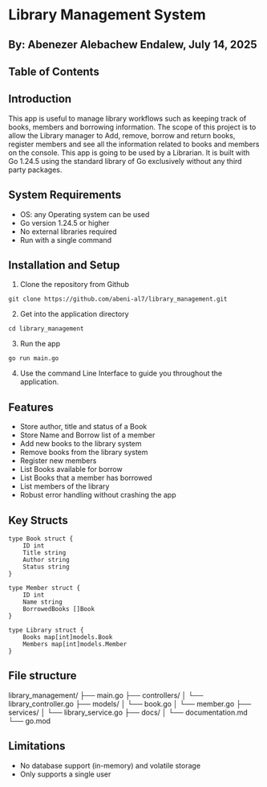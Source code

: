 # Library Management System
## By: Abenezer Alebachew Endalew, July 14, 2025

## Table of Contents

## Introduction
This app is useful to manage library workflows such as keeping track of books, members and borrowing information. The scope of this project is to allow the Library manager to Add, remove, borrow and return books, register members and see all the information related to books and members on the console. This app is going to be used by a Librarian. It is built with Go 1.24.5 using the standard library of Go exclusively without any third party packages.

## System Requirements
- OS: any Operating system can be used
- Go version 1.24.5 or higher
- No external libraries required
- Run with a single command

## Installation and Setup

1. Clone the repository from Github
```
git clone https://github.com/abeni-al7/library_management.git
```

2. Get into the application directory
```
cd library_management
```

3. Run the app
```
go run main.go
```

4. Use the command Line Interface to guide you throughout the application.


## Features
- Store author, title and status of a Book
- Store Name and Borrow list of a member
- Add new books to the library system
- Remove books from the library system
- Register new members
- List Books available for borrow
- List Books that a member has borrowed
- List members of the library
- Robust error handling without crashing the app

## Key Structs
```
type Book struct {
	ID int
	Title string
	Author string
	Status string
}
```

```
type Member struct {
	ID int
	Name string
	BorrowedBooks []Book
}
```

```
type Library struct {
	Books map[int]models.Book
	Members map[int]models.Member
}
```

## File structure
library_management/
├── main.go
├── controllers/
│   └── library_controller.go
├── models/
│   └── book.go
│   └── member.go
├── services/
│   └── library_service.go
├── docs/
│   └── documentation.md
└── go.mod

## Limitations
- No database support (in-memory) and volatile storage
- Only supports a single user
